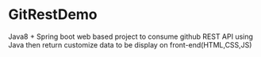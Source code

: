 # GitRestDemo
Java8 + Spring boot web based project to consume github REST API using Java then return customize data to be display on front-end(HTML,CSS,JS)



